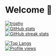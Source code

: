 # Welcome 👋

[![trophy](https://github-profile-trophy.vercel.app/?username=Maizerer&theme=algolia&margin-w=0)](#)
<br>
[![GitHub stats](https://github-readme-stats.vercel.app/api?username=Maizerer&theme=algolia&show_icons=true&hide_border=true&count_private=true)](#)
<br>
[![GitHub streak stats](https://github-readme-streak-stats.herokuapp.com/?user=Maizerer&theme=algolia&hide_border=true)](#)

[![Top Langs](https://github-readme-stats.vercel.app/api/top-langs/?username=Maizerer&theme=algolia&show_icons=true&hide_border=true&layout=compact&langs_count=50)](#)
<br>
[![Profile views](https://gpvc.arturio.dev/Maizerer)](#)<br>
<!--
**HamasakiBrain/HamasakiBrain** is a ✨ _special_ ✨ repository because its `README.md` (this file) appears on your GitHub profile.

Here are some ideas to get you started:

- 🔭 I’m currently working on ...
- 🌱 I’m currently learning ...
- 👯 I’m looking to collaborate on ...
- 🤔 I’m looking for help with ...
- 💬 Ask me about ...
- 📫 How to reach me: ...
- 😄 Pronouns: ...
- ⚡ Fun fact: ...
-->
